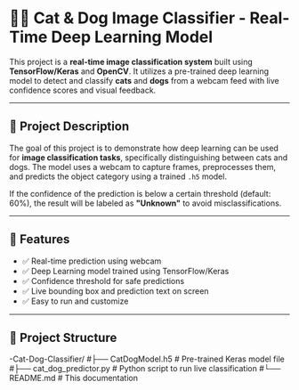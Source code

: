 # 🐶🐱 Cat & Dog Image Classifier - Real-Time Deep Learning Model

This project is a **real-time image classification system** built using **TensorFlow/Keras** and **OpenCV**. It utilizes a pre-trained deep learning model to detect and classify **cats** and **dogs** from a webcam feed with live confidence scores and visual feedback.

---

## 📌 Project Description

The goal of this project is to demonstrate how deep learning can be used for **image classification tasks**, specifically distinguishing between cats and dogs. The model uses a webcam to capture frames, preprocesses them, and predicts the object category using a trained `.h5` model.

If the confidence of the prediction is below a certain threshold (default: 60%), the result will be labeled as **"Unknown"** to avoid misclassifications.

---

## 🧠 Features

- ✅ Real-time prediction using webcam  
- ✅ Deep Learning model trained using TensorFlow/Keras  
- ✅ Confidence threshold for safe predictions  
- ✅ Live bounding box and prediction text on screen  
- ✅ Easy to run and customize  

---

## 📁 Project Structure
-Cat-Dog-Classifier/
#├── CatDogModel.h5            # Pre-trained Keras model file
#├── cat_dog_predictor.py      # Python script to run live classification
#└── README.md                 # This documentation

